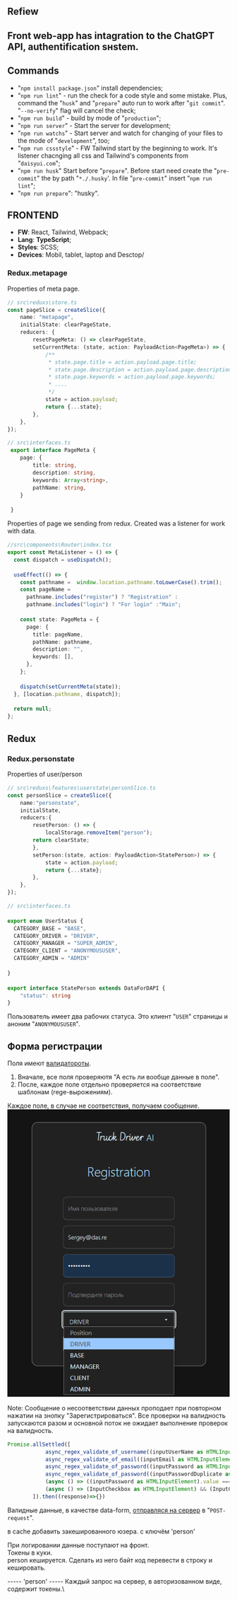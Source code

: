 ## Refiew
Front web-app has intagration to the ChatGPT API, authentification sнstem.
---

## Commands

- "`npm install package.json`" install dependencies;
- "`npm run lint`" - run the check for a code style and some mistake. Plus, command the "`husk`" and "`prepare`" auto run to work after "`git commit`". "`--no-verify`" flag will cancel the check;
- "`npm run build`" - build by mode of "`production`";
- "`npm run server`" - Start the server for development;
- "`npm run watchs`" - Start server and watch for changing of your files to the mode of  "`development`", too;
- "`npm run cssstyle`" - FW Tailwind start by the beginning to work. It's listener chacnging all css and Tailwind's components from "`daisyui.com`";
- "`npm run husk`" Start before "`prepare`". Before start need create the "`pre-commit`" the by path "`*./.husky`'. In file "`pre-commit`" insert "`npm run lint`";
- "`npm run prepare`": "husky".


## FRONTEND
- **FW**: React, Tailwind, Webpack;
- **Lang**: **TypeScript**;
- **Styles**: SCSS;
- **Devices**: Mobil, tablet, laptop and Desctop/

### Redux.metapage
Properties of meta page.
```ts
// src\reduxs\store.ts
const pageSlice = createSlice({
    name: "metapage",
    initialState: clearPageState,
    reducers: {
        resetPageMeta: () => clearPageState,
        setCurrentMeta: (state, action: PayloadAction<PageMeta>) => {
            /**
             * state.page.title = action.payload.page.title;
             * state.page.description = action.payload.page.description;
             * state.page.keywords = action.payload.page.keywords;
             * ....
             */
            state = action.payload;
            return {...state};
        },
    },
});
```
```ts
// src\interfaces.ts
 export interface PageMeta {
    page: {
        title: string,
        description: string,
        keywords: Array<string>,
        pathName: string,
    }

 }
```
Properties of page  we sending from redux. Created was a listener for work with data.
```ts
//src\components\Router\index.tsx
export const MetaListener = () => {
  const dispatch = useDispatch();

  useEffect(() => {
    const pathname =  window.location.pathname.toLowerCase().trim();
    const pageName =
      pathname.includes("register") ? "Registration" :
      pathname.includes("login") ? "For login" :"Main";

    const state: PageMeta = {
      page: {
        title: pageName,
        pathName: pathname,
        description: "",
        keywords: [],
      },
    };

    dispatch(setCurrentMeta(state));
  }, [location.pathname, dispatch]);

  return null;
};
```
## Redux

### Redux.personstate
Properties of user/person
```ts
// src\reduxs\features\userstate\personSlice.ts
const personSlice = createSlice({
    name:"personstate",
    initialState,
    reducers:{
        resetPerson: () => {
            localStorage.removeItem("person");
        return clearState;
        },
        setPerson:(state, action: PayloadAction<StatePerson>) => {
            state = action.payload;
            return {...state};
        },
    },
});

```
```ts
// src\interfaces.ts

export enum UserStatus {
  CATEGORY_BASE = "BASE",
  CATEGORY_DRIVER = "DRIVER",
  CATEGORY_MANAGER = "SUPER_ADMIN",
  CATEGORY_CLIENT = "ANONYMOUSUSER",
  CATEGORY_ADMIN = "ADMIN"
  
}

export interface StatePerson extends DataForDAPI {
    "status": string
}
```
Пользователь имеет два рабочих статуса. Это клиент "`USER`" страницы и аноним "`ANONYMOUSUSER`".


## Форма регистрации
Поля имеют [валидатороты](./src/pages/validators).
1) Вначале, все поля проверяютя "А есть ли вообще данные в поле". 
2) После, каждое поле отдельно проверяется на соответствие шаблонам (rege-вырожениям).

Каждое поле, в случае не соответствия, получаем сообщение.\
![valid_fields](./img/valid_fields.png)

Note: Сообщение о несоответствии данных проподает при повторном нажатии на  знопку "Зарегистрироваться".
Все проверки на валидность запускаются разом и основной поток не ожидает выполнение проверок на валидность.
```ts
Promise.allSettled([
            async_regex_validate_of_username((inputUserName as HTMLInputElement).value),
            async_regex_validate_of_email((inputEmail as HTMLInputElement).value),
            async_regex_validate_of_password((inputPassword as HTMLInputElement).value),
            async_regex_validate_of_password((inputPasswordDuplicate as HTMLInputElement).value),
            (async () => ((inputPassword as HTMLInputElement).value === (inputPasswordDuplicate as HTMLInputElement).value) ? true : false)(),
            (async () => (InputCheckbox as HTMLInputElement) && (InputCheckbox as HTMLInputElement).checked ? true : false)()
        ]).then((response)=>{})
```
Валидные данные, в качестве data-form, [отправляся на сервер](src/pages/components/Register/handlers/handlerForm.ts) в "`POST-request`".

в cache  добавить закешированного юзера. с ключём 'person'

При логировании данные поступают на фронт.\
Токены в куки.\
person кешируется. Сделать из него байт код перевести в строку и кешировать.

----- 'person' -----
Каждый запрос на сервер, в авторизованном виде, содержит токены.\

